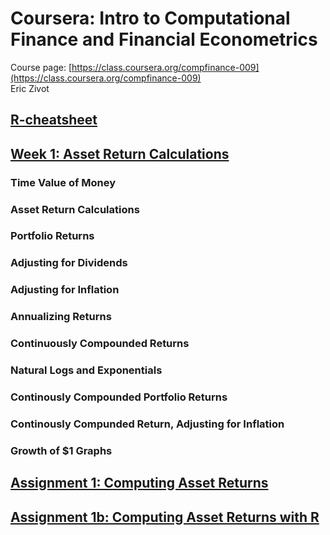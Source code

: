 

# Coursera: Intro to Computational Finance and Financial Econometrics

Course page: [https://class.coursera.org/compfinance-009](https://class.coursera.org/compfinance-009)  
Eric Zivot   

## [R-cheatsheet](R-cheatsheet.md)

## [Week 1: Asset Return Calculations](week1.md)

### Time Value of Money
### Asset Return Calculations
### Portfolio Returns
### Adjusting for Dividends
### Adjusting for Inflation 
### Annualizing Returns
### Continuously Compounded Returns
### Natural Logs and Exponentials
### Continously Compounded Portfolio Returns 
### Continously Compunded Return, Adjusting for Inflation
### Growth of $1 Graphs


## [Assignment 1: Computing Asset Returns](assignment1.md)

## [Assignment 1b: Computing Asset Returns with R](assignment1b.md)



